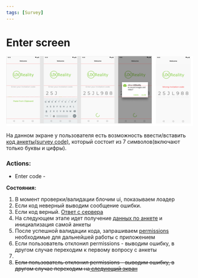 ```yaml
---
tags: [Survey]
---
```


# Enter screen

![](../../assets/images/screens/enter.png)

На данном экране у пользователя есть возможность ввести/вставить [код анкеты(survey code)](../glossary/survey.md?survey-code), который состоит из 7 символов(включают только буквы и цифры).

### Actions:
- Enter code - 

**Состояния:**

1. В момент проверки/валидации блочим ui, показываем лоадер
2. Если код неверный выводим сообщение ошибки.
3. Если код верный. [Ответ с сервера](../../reference/survey/UXReality-Respondent-Android.v1.yaml/paths/~1GetProjectInfo/get)
4. На следующем этапе идет получение [данных по анкете](../../reference/survey/UXReality-Respondent-Android.v1.yaml/paths/~1GetQuestMetadata/get) и инициализация самой анкеты
4. После успешной валидации кода, запрашиваем [permissions](./app-permissions.md) необходимые для дальнейшей работы с приложением
5. Если пользователь отклонил permissions - выводим ошибку, в другом случае переходим к первому вопросу с анкеты
6. 
5. ~~Если пользователь отклонил permissions - выводим ошибку, в другом случае переходим на[ следующий экран](./video.md)~~
